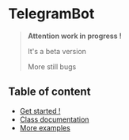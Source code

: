 # TelegramBot

> **Attention work in progress !**
> 
> It's a beta version
>  
> More still bugs

## Table of content

- [Get started !](docs/get_started.md)
- [Class documentation](docs/class-documentation.md)
- [More examples](docs/examples.md)